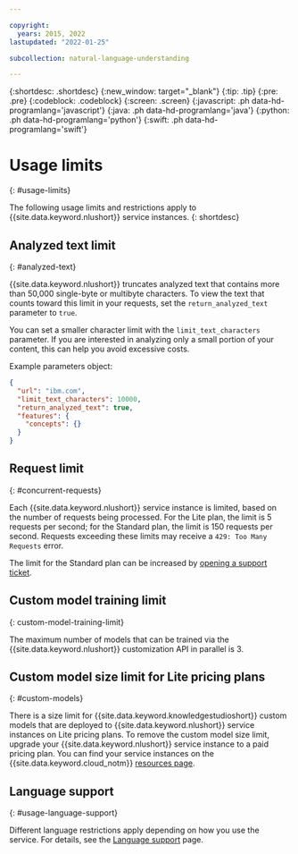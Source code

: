 ```yaml
---

copyright:
  years: 2015, 2022
lastupdated: "2022-01-25"

subcollection: natural-language-understanding

---
```


{:shortdesc: .shortdesc}
{:new_window: target="_blank"}
{:tip: .tip}
{:pre: .pre}
{:codeblock: .codeblock}
{:screen: .screen}
{:javascript: .ph data-hd-programlang='javascript'}
{:java: .ph data-hd-programlang='java'}
{:python: .ph data-hd-programlang='python'}
{:swift: .ph data-hd-programlang='swift'}

# Usage limits
{: #usage-limits}

The following usage limits and restrictions apply to {{site.data.keyword.nlushort}} service instances.
{: shortdesc}

## Analyzed text limit
{: #analyzed-text}

{{site.data.keyword.nlushort}} truncates analyzed text that contains more than 50,000 single-byte or multibyte characters. To view the text that counts toward this limit in your requests, set the `return_analyzed_text` parameter to `true`.

You can set a smaller character limit with the `limit_text_characters` parameter. If you are interested in analyzing only a small portion of your content, this can help you avoid excessive costs.

Example parameters object:
```json
{
  "url": "ibm.com",
  "limit_text_characters": 10000,
  "return_analyzed_text": true,
  "features": {
    "concepts": {}
  }
}
```

## Request limit
{: #concurrent-requests}

Each {{site.data.keyword.nlushort}} service instance is limited, based on the number of requests being processed. For the Lite plan, the limit is 5 requests per second; for the Standard plan, the limit is 150 requests per second. Requests exceeding these limits may receive a `429: Too Many Requests` error.

The limit for the Standard plan can be increased by [opening a support ticket](https://ibm.biz/ibmcloudsupport).

## Custom model training limit
{: custom-model-training-limit}

The maximum number of models that can be trained via the {{site.data.keyword.nlushort}} customization API in parallel is 3.

## Custom model size limit for Lite pricing plans
{: #custom-models}

There is a size limit for {{site.data.keyword.knowledgestudioshort}} custom models that are deployed to {{site.data.keyword.nlushort}} service instances on Lite pricing plans. To remove the custom model size limit, upgrade your {{site.data.keyword.nlushort}} service instance to a paid pricing plan. You can find your service instances on the {{site.data.keyword.cloud_notm}} [resources page](https://{DomainName}/resources).

## Language support
{: #usage-language-support}

Different language restrictions apply depending on how you use the service. For details, see the [Language support](/docs/natural-language-understanding?topic=natural-language-understanding-language-support) page.


